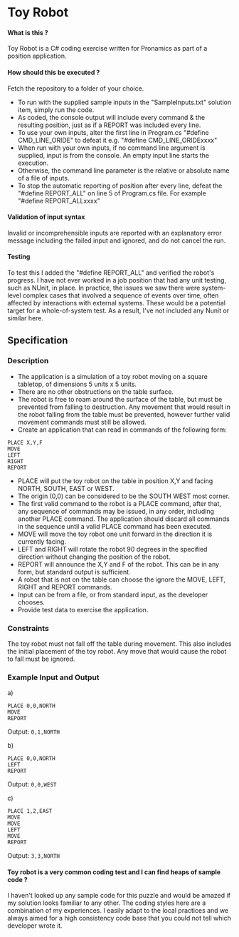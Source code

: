 # Toy Robot

#### What is this ?

Toy Robot is a C# coding exercise written for Pronamics as part of a position application.  

#### How should this be executed ?

Fetch the repository to a folder of your choice.
- To run with the supplied sample inputs in the "SampleInputs.txt" solution item, simply run the code.
- As coded, the console output will include every command & the resulting position, just as if a REPORT was included every line.
- To use your own inputs, alter the first line in Program.cs "#define CMD_LINE_ORIDE" to defeat it e.g. "#define CMD_LINE_ORIDExxxx"
- When run with your own inputs, if no command line argument is supplied, input is from the console. An empty input line starts the execution.
- Otherwise, the command line parameter is the relative or absolute name of a file of inputs.
- To stop the automatic reporting of position after every line, defeat the "#define REPORT_ALL" on line 5 of Program.cs file. For example "#define REPORT_ALLxxxx"
 
#### Validation of input syntax

Invalid or incomprehensible inputs are reported with an explanatory error message including the failed input and ignored, and do not cancel the run. 

#### Testing

To test this I added the "#define REPORT_ALL" and verified the robot's progress. I have not ever worked in a job position that had any unit testing, such as NUnit, in place.
In practice, the issues we saw there were system-level complex cases that involved a sequence of events over time, often affected by interactions with external systems. These would be a potential target for a whole-of-system test. 
As a result, I've not included any Nunit or similar here. 

## Specification

### Description
- The application is a simulation of a toy robot moving on a square tabletop, 
  of dimensions 5 units x 5 units.
- There are no other obstructions on the table surface.
- The robot is free to roam around the surface of the table, but must be 
  prevented from falling to destruction. Any movement that would result in the 
  robot falling from the table must be prevented, however further valid 
  movement commands must still be allowed.
- Create an application that can read in commands of the following form:

```
PLACE X,Y,F
MOVE
LEFT
RIGHT
REPORT
```

- PLACE will put the toy robot on the table in position X,Y and facing NORTH,
  SOUTH, EAST or WEST.
- The origin (0,0) can be considered to be the SOUTH WEST most corner.
- The first valid command to the robot is a PLACE command, after that, any
  sequence of commands may be issued, in any order, including another PLACE
  command. The application should discard all commands in the sequence until a
  valid PLACE command has been executed.
- MOVE will move the toy robot one unit forward in the direction it is currently
  facing.
- LEFT and RIGHT will rotate the robot 90 degrees in the specified direction
  without changing the position of the robot.
- REPORT will announce the X,Y and F of the robot. This can be in any form, but
  standard output is sufficient.
- A robot that is not on the table can choose the ignore the MOVE, LEFT, RIGHT
  and REPORT commands.
- Input can be from a file, or from standard input, as the developer chooses.
- Provide test data to exercise the application.

### Constraints
The toy robot must not fall off the table during movement. This also includes 
the initial placement of the toy robot. Any move that would cause the robot 
to fall must be ignored.

### Example Input and Output
a)
```
PLACE 0,0,NORTH
MOVE
REPORT
```
Output: `0,1,NORTH`

b)
```
PLACE 0,0,NORTH
LEFT
REPORT
```
Output: `0,0,WEST`

c)
```
PLACE 1,2,EAST
MOVE
MOVE
LEFT
MOVE
REPORT
```
Output: `3,3,NORTH`

#### Toy robot is a very common coding test and I can find heaps of sample code ?

I haven't looked up any sample code for this puzzle and would be amazed if my solution looks familiar to any other.
The coding styles here are a combination of my experiences. I easily adapt to the local practices and we always aimed for a high consistency code base that you could not tell which developer wrote it. 
